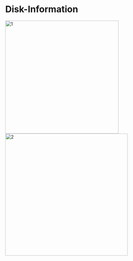 # Disk-Information

<img src="https://i.ibb.co/TY9hXWR/1.png" alt="1" width="358" hight="720"> <img src="https://i.ibb.co/TcY08xv/2.png" alt="2" width="387" hight="491">

